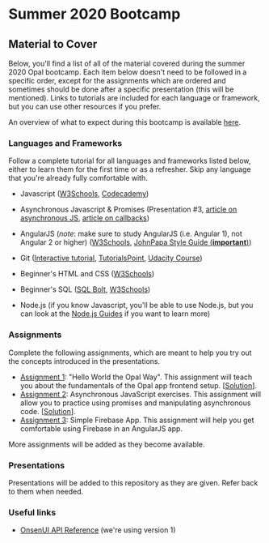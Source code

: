 # Summer 2020 Bootcamp

## Material to Cover

Below, you'll find a list of all of the material covered during the summer 2020 Opal bootcamp. Each item below doesn't need to be 
followed in a specific order, except for the assignments which are ordered and sometimes should be done after a specific presentation 
(this will be mentioned). Links to tutorials are included for each language or framework, but you can use other resources 
if you prefer.

An overview of what to expect during this bootcamp is available [here](./overview.md).

### Languages and Frameworks

Follow a complete tutorial for all languages and frameworks listed below, either to learn them for the first time or as a refresher. 
Skip any language that you're already fully comfortable with.

* Javascript ([W3Schools](https://www.w3schools.com/js/), [Codecademy](https://www.codecademy.com/learn/learn-javascript))

* Asynchronous Javascript & Promises (Presentation #3, [article on asynchronous JS](http://blog.thefirehoseproject.com/posts/exactly-makes-javascript-weird-programming-language/), [article on callbacks](https://www.pluralsight.com/guides/introduction-to-asynchronous-javascript))

* AngularJS (*note*: make sure to study AngularJS (i.e. Angular 1), not Angular 2 or higher) ([W3Schools](https://www.w3schools.com/angular/default.asp), [JohnPapa Style Guide (**important**)](https://github.com/johnpapa/angular-styleguide/blob/master/a1/README.md))

* Git ([Interactive tutorial](https://learngitbranching.js.org/), [TutorialsPoint](https://www.tutorialspoint.com/git/index.htm), [Udacity Course](https://www.udacity.com/course/version-control-with-git--ud123))

* Beginner's HTML and CSS ([W3Schools](https://www.w3schools.com/))

* Beginner's SQL ([SQL Bolt](https://sqlbolt.com/), [W3Schools](https://www.w3schools.com/sql/))

* Node.js (if you know Javascript, you'll be able to use Node.js, but you can look at the [Node.js Guides](https://nodejs.org/en/docs/guides/) if you want to learn more)

### Assignments

Complete the following assignments, which are meant to help you try out the concepts introduced in the presentations.

  - [Assignment 1](https://github.com/Opal-teaching/hello-world): "Hello World the Opal Way". This assignment will teach you about the fundamentals of the Opal app frontend setup. [[Solution](https://github.com/Opal-teaching/hello-world-solution)].
  - [Assignment 2](https://github.com/Opal-teaching/async_js_assignment): Asynchronous JavaScript exercises. This assignment will allow you to practice using promises and manipulating asynchronous code. [[Solution](https://github.com/Opal-teaching/async_js_assignment_solution)].
  - [Assignment 3](https://github.com/Opal-teaching/firebase-simple-app): Simple Firebase App. This assignment will help you get comfortable using Firebase in an AngularJS app.

More assignments will be added as they become available.

### Presentations

Presentations will be added to this repository as they are given. Refer back to them when needed.

### Useful links

* [OnsenUI API Reference](https://onsen.io/v1/reference/javascript.html) (we're using version 1)
